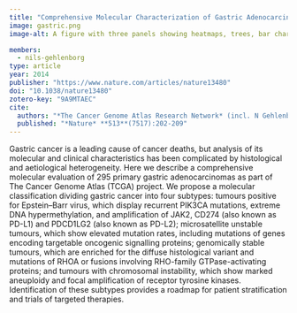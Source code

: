 ```yaml
---
title: "Comprehensive Molecular Characterization of Gastric Adenocarcinoma"
image: gastric.png
image-alt: A figure with three panels showing heatmaps, trees, bar charts, and box plots.

members:
  - nils-gehlenborg
type: article
year: 2014
publisher: "https://www.nature.com/articles/nature13480"
doi: "10.1038/nature13480"
zotero-key: "9A9MTAEC"
cite:
  authors: "*The Cancer Genome Atlas Research Network* (incl. N Gehlenborg)"
  published: "*Nature* **513**(7517):202-209"
---
```

Gastric cancer is a leading cause of cancer deaths, but analysis of its molecular and clinical characteristics has been complicated by histological and aetiological heterogeneity. Here we describe a comprehensive molecular evaluation of 295 primary gastric adenocarcinomas as part of The Cancer Genome Atlas (TCGA) project. We propose a molecular classification dividing gastric cancer into four subtypes: tumours positive for Epstein–Barr virus, which display recurrent PIK3CA mutations, extreme DNA hypermethylation, and amplification of JAK2, CD274 (also known as PD-L1) and PDCD1LG2 (also known as PD-L2); microsatellite unstable tumours, which show elevated mutation rates, including mutations of genes encoding targetable oncogenic signalling proteins; genomically stable tumours, which are enriched for the diffuse histological variant and mutations of RHOA or fusions involving RHO-family GTPase-activating proteins; and tumours with chromosomal instability, which show marked aneuploidy and focal amplification of receptor tyrosine kinases. Identification of these subtypes provides a roadmap for patient stratification and trials of targeted therapies.